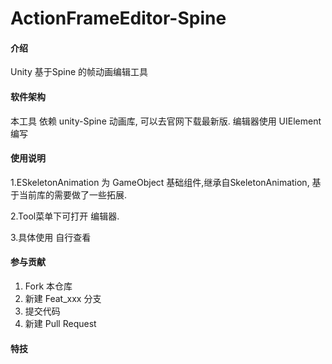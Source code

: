# ActionFrameEditor-Spine

#### 介绍
Unity 基于Spine 的帧动画编辑工具

#### 软件架构

本工具 依赖 unity-Spine 动画库, 可以去官网下载最新版.
编辑器使用 UIElement 编写

#### 使用说明

1.ESkeletonAnimation 为 GameObject 基础组件,继承自SkeletonAnimation, 基于当前库的需要做了一些拓展.

2.Tool菜单下可打开 编辑器.

3.具体使用 自行查看

#### 参与贡献

1.  Fork 本仓库
2.  新建 Feat_xxx 分支
3.  提交代码
4.  新建 Pull Request


#### 特技